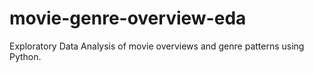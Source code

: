 # movie-genre-overview-eda
Exploratory Data Analysis of movie overviews and genre patterns using Python.
